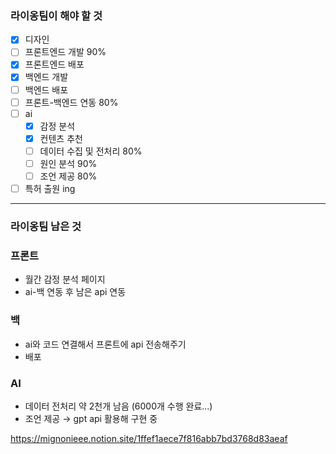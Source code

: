 ### 라이옹팀이 해야 할 것

- [x]  디자인
- [ ]  프론트엔드 개발 90%
- [x]  프론트엔드 배포
- [x]  백엔드 개발
- [ ]  백엔드 배포
- [ ]  프론트-백엔드 연동 80%
- [ ]  ai
    - [x]  감정 분석
    - [x]  컨텐츠 추천
    - [ ]  데이터 수집 및 전처리 80%
    - [ ]  원인 분석 90%
    - [ ]  조언 제공 80%
- [ ]  특허 출원 ing

---

### 라이옹팀 남은 것

### 프론트

- 월간 감정 분석 페이지
- ai-백 연동 후 남은 api 연동

### 백

- ai와 코드 연결해서 프론트에 api 전송해주기
- 배포

### AI

- 데이터 전처리 약 2천개 남음 (6000개 수행 완료…)
- 조언 제공 → gpt api 활용해 구현 중

https://mignonieee.notion.site/1ffef1aece7f816abb7bd3768d83aeaf
